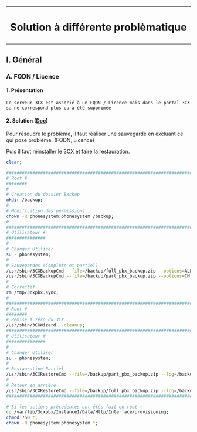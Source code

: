 ------------------------------------------------------------
# <p align='center'> Solution à différente problèmatique </p>

------------------------------------------------------------
## I. Général
### A. FQDN / Licence
#### 1. Présentation
```
Le serveur 3CX est associé à un FQDN / Licence mais dans le portal 3CX sa ne correspond plus ou à été supprimée
```
#### 2. Solution ([Doc](https://www.3cx.com/docs/backup-restore-command-line/))
Pour résoudre le problème, il faut réaliser une sauvegarde en excluant ce qui pose problème. (FQDN, Licence)

Puis il faut réinstaller le 3CX et faire la restauration.

```bash
clear;

#################################################################################################################################
# Root #
########
#
# Creation du dossier Backup
mkdir /backup;
#
# Modification des permissions
chown -R phonesystem:phonesystem /backup;
#
#################################################################################################################################
# Utilisateur #
###############
#
# Changer Utiliser
su - phonesystem;
#
# Sauvegardes (Complète et partiel)
/usr/sbin/3CXBackupCmd --file=/backup/full_pbx_backup.zip --options=ALL                  --log=/backup/pbx-backup_full.log;
/usr/sbin/3CXBackupCmd --file=/backup/part_pbx_backup.zip --options=CH,PROMPTS,FW,REC,VM --log=/backup/pbx-backup_part.log;
#
# Correctif
rm /tmp/3cxpbx.sync;
#
#################################################################################################################################
# Root #
########
# Remise à zéro du 3CX
/usr/sbin/3CXWizard --cleanup;
#################################################################################################################################
# Utilisateur #
###############
#
# Changer Utiliser
su - phonesystem;
#
# Restauration Partiel
/usr/sbin/3CXRestoreCmd --file=/backup/part_pbx_backup.zip --log=/backup/pbx_resto_part.log;
#
# Retour en arrière
/usr/sbin/3CXRestoreCmd --file=/backup/full_pbx_backup.zip --log=/backup/pbx_resto_full.log;
#################################################################################################################################
```



```bash
# Si les actions précédentes ont étés fait en root :
cd /var/lib/3cxpbx/Instance1/Data/Http/Interface/provisioning;
chmod 750 *;
chown -R phonesystem:phonesystem *;
```
